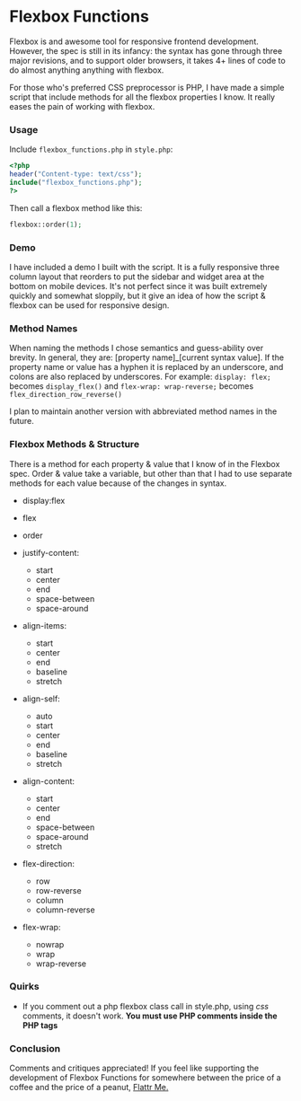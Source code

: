 Flexbox Functions 
=================

Flexbox is and awesome tool for responsive frontend development. However, the spec is still in its infancy: the syntax has gone through three major revisions, and to support older browsers, it takes 4+ lines of code to do almost anything anything with flexbox.

For those who's preferred CSS preprocessor is PHP, I have made a simple script that include methods for all the flexbox properties I know. It really eases the pain of working with flexbox.

### Usage

Include `flexbox_functions.php` in `style.php`:

``` php
<?php 
header("Content-type: text/css"); 
include("flexbox_functions.php");
?>
```

Then call a flexbox method like this:

``` php
flexbox::order(1);
```
### Demo
I have included a demo I built with the script. It is a fully responsive three column layout that reorders to put the sidebar and widget area at the bottom on mobile devices. It's not perfect since it was built extremely quickly and somewhat sloppily, but it give an idea of how the script & flexbox can be used for responsive design.

### Method Names
When naming the methods I chose semantics and guess-ability over brevity. In general, they are: [property name]_[current syntax value]. If the property name or value has a hyphen it is replaced by an underscore, and colons are also replaced by underscores. For example: 
```display: flex;``` becomes ```display_flex()``` and ```flex-wrap: wrap-reverse;``` becomes ```flex_direction_row_reverse()```

I plan to maintain another version with abbreviated method names in the future.

### Flexbox Methods & Structure

There is a method for each property & value that I know of in the Flexbox spec. Order & value take a variable, but other than that I had to use separate methods for each value because of the changes in syntax.

* display:flex
* flex
* order
* justify-content:
	- start
	- center
	- end
	- space-between
	- space-around

* align-items:
	- start
	- center
	- end
	- baseline
	- stretch

* align-self:
	- auto
	- start
	- center
	- end
	- baseline
	- stretch
	
* align-content:
	- start
	- center
	- end
	- space-between
	- space-around
	- stretch

* flex-direction:
	- row
	- row-reverse
	- column
	- column-reverse

* flex-wrap:
	- nowrap
	- wrap
	- wrap-reverse

### Quirks
- If you comment out a php flexbox class call in style.php, using *css* comments, it doesn't work. **You must use PHP comments inside the PHP tags**

### Conclusion

Comments and critiques appreciated! If you feel like supporting the development of Flexbox Functions for somewhere between the price of a coffee and the price of a peanut, [Flattr Me.](https://flattr.com/thing/392659c5360cf80eded212bf7457609f)


